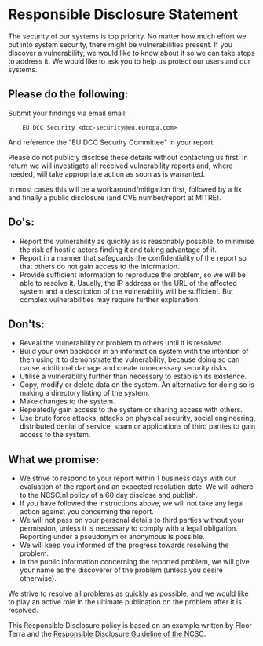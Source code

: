 # Responsible Disclosure Statement

The security of our systems is top priority. No  matter how much effort we put into system security, there might be  vulnerabilities present. If you discover a vulnerability, we would like  to know about it so we can take steps to address it. We would like to  ask you to help us protect our users and our systems.

## Please do the following:

Submit your findings via email email:

        EU DCC Security <dcc-security@eu.europa.com>

And reference the "EU DCC Security Committee" in your report.

Please do not publicly disclose these details without contacting us first. In return we will
investigate all received vulnerability reports and, where needed, will take appropriate action
as soon as is warranted. 

In most cases this will be a workaround/mitigation first, followed by a fix and finally a public disclosure (and CVE number/report at MITRE).

## Do's:

- Report the vulnerability as quickly as is reasonably possible, to minimise the risk of hostile actors finding it and taking advantage of  it.
- Report in a manner that safeguards the confidentiality of the report so that others do not gain access to the information.
- Provide sufficient information to reproduce the problem, so we will  be able to resolve it. Usually, the IP address or the URL of the  affected system and a description of the vulnerability will be  sufficient. But complex vulnerabilities may require further explanation.

## Don'ts:

- Reveal the vulnerability or problem to others until it is resolved.
- Build your own backdoor in an information system with the intention  of then using it to demonstrate the vulnerability, because doing so can  cause additional damage and create unnecessary security risks.
- Utilise a vulnerability further than necessary to establish its existence.
- Copy, modify or delete data on the system. An alternative for doing so is making a directory listing of the system.
- Make changes to the system.
- Repeatedly gain access to the system or sharing access with others.
- Use brute force attacks, attacks on physical security, social  engineering, distributed denial of service, spam or applications of  third parties to gain access to the system.

## What we promise:

- We strive to respond to your report within 1 business days with our evaluation of the report and an expected resolution date. We will adhere to the NCSC.nl policy of a 60 day disclose and publish. 
- If you have followed the instructions above, we will not take any legal action against you concerning the report.
- We will not pass on your personal details to third parties without your permission, unless it is necessary to comply with a legal  obligation. Reporting under a pseudonym or anonymous is possible.
- We will keep you informed of the progress towards resolving the problem.
- In the public information concerning the reported problem, we will  give your name as the discoverer of the problem (unless you desire  otherwise).

We strive to resolve all problems as quickly as possible, and we would like to play an active role in the ultimate publication on the  problem after it is resolved.

This Responsible Disclosure policy is based on an example written by Floor Terra and the [Responsible Disclosure Guideline of the NCSC](https://english.ncsc.nl/publications/publications/2019/juni/01/coordinated-vulnerability-disclosure-the-guideline). 
